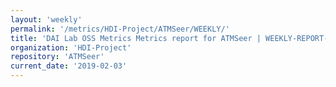 ```yaml
---
layout: 'weekly'
permalink: '/metrics/HDI-Project/ATMSeer/WEEKLY/'
title: 'DAI Lab OSS Metrics Metrics report for ATMSeer | WEEKLY-REPORT-2019-02-03'
organization: 'HDI-Project'
repository: 'ATMSeer'
current_date: '2019-02-03'
---
```

